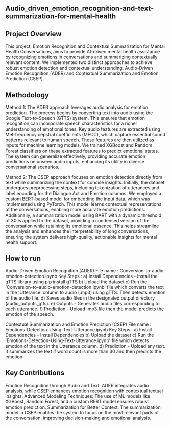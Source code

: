 ## Audio_driven_emotion_recognition-and-text-summarization-for-mental-health

## Project Overview
This project, Emotion Recognition and Contextual Summarization for Mental Health Conversations, aims to provide AI-driven mental health assistance by recognizing emotions in conversations and summarizing contextually relevant content. We implemented two distinct approaches to achieve robust emotion detection and contextual understanding: Audio-Driven Emotion Recognition (ADER) and Contextual Summarization and Emotion Prediction (CSEP).

## Methodology
Method 1: The ADER approach leverages audio analysis for emotion prediction. The process begins by converting text into audio using the Google Text-to-Speech (GTTS) system. This ensures that emotion recognition can incorporate speech characteristics for a richer understanding of emotional tones. Key audio features are extracted using Mel-frequency cepstral coefficients (MFCC), which capture essential sound patterns relevant to human speech. These features are then utilized as inputs for machine learning models. We trained XGBoost and Random Forest classifiers on these extracted features to predict emotional states. The system can generalize effectively, providing accurate emotion predictions on unseen audio inputs, enhancing its utility in diverse conversational scenarios.

Method 2: The CSEP approach focuses on emotion detection directly from text while summarizing the context for concise insights. Initially, the dataset undergoes preprocessing steps, including tokenization of utterances and label encoding for the Dialogue Act and Emotion columns. We employed a custom BERT-based model for embedding the input data, which was implemented using PyTorch. This model learns contextual representations of the conversations, enabling more accurate emotion predictions. Additionally, a summarization model using BART with a dynamic threshold of 30 is applied to the dataset, providing a condensed version of the conversation while retaining its emotional essence. This helps streamline the analysis and enhances the interpretability of long conversations, ensuring the system delivers high-quality, actionable insights for mental health support.

## How to run
Audio-Driven Emotion Recognition (ADER)
File name : Conversion-to-audio-emotion-detection.ipynb
Key Steps :
a) Install Dependencies - Install the gTTS library using pip install gTTS
b) Upload the dataset
c) Run the 'Conversion-to-audio-emotion-detection.ipynb' file which converts the text in the 'Utterance' column to audio (.mp3) using gTTS. Then detects emotion of the audio file.
d) Saves audio files in the designated output directory (audio_outputs_gtts).
e) Outputs - Generates audio files corresponding to each utterance.
f) Prediction - Upload .mp3 file then the model predicts the emotion of the speech.

Contextual Summarization and Emotion Prediction (CSEP)
File name : Emotions-Detection-Using-Text-Utterance.ipynb
Key Steps :
a) Install Dependencies - Install Dependencies
b) Upload the dataset
c) Run the 'Emotions-Detection-Using-Text-Utterance.ipynb' file which detects emotion of the text in the Utterance column.
d) Prediction - Upload any text. It summarizes the text if word count is more than 30 and then predicts the emotion.

## Key Contributions
Emotion Recognition through Audio and Text: ADER integrates audio analysis, while CSEP enhances emotion recognition with contextual textual insights.
Advanced Modeling Techniques: The use of ML models like XGBoost, Random Forest, and a custom BERT model ensures robust emotion prediction.
Summarization for Better Context: The summarization model in CSEP enables the system to focus on the most relevant parts of the conversation, improving decision-making and emotional analysis.
